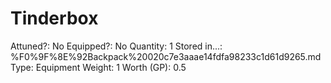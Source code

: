 # Tinderbox

Attuned?: No
Equipped?: No
Quantity: 1
Stored in...: %F0%9F%8E%92Backpack%20020c7e3aaae14fdfa98233c1d61d9265.md
Type: Equipment
Weight: 1
Worth (GP): 0.5